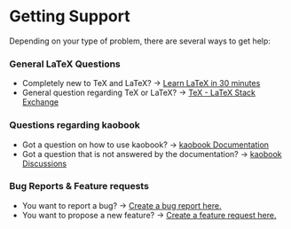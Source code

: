 Getting Support 
===============

Depending on your type of problem, there are several ways to get help:

### General LaTeX Questions
* Completely new to TeX and LaTeX? → [Learn LaTeX in 30 minutes](https://www.overleaf.com/learn/latex/Learn_LaTeX_in_30_minutes)
* General question regarding TeX or LaTeX? → [TeX - LaTeX Stack Exchange](https://tex.stackexchange.com/)

### Questions regarding kaobook
* Got a question on how to use kaobook? → [kaobook Documentation](https://github.com/fmarotta/kaobook/blob/master/example_and_documentation.pdf)
* Got a question that is not answered by the documentation? → [kaobook Discussions](https://github.com/fmarotta/kaobook/discussions)

### Bug Reports & Feature requests
* You want to report a bug? → [Create a bug report here.](https://github.com/fmarotta/kaobook/issues/new?assignees=&labels=&template=bug_report.md)
* You want to propose a new feature? → [Create a feature request here.](https://github.com/atom/atom/issues/new?assignees=&labels=&template=feature_request.md)
